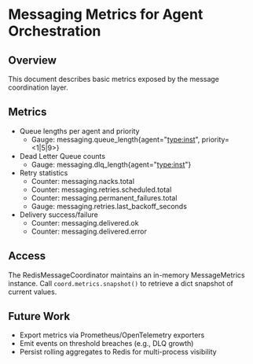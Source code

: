 # Messaging Metrics for Agent Orchestration

## Overview
This document describes basic metrics exposed by the message coordination layer.

## Metrics

- Queue lengths per agent and priority
  - Gauge: messaging.queue_length{agent="<type:inst>", priority=<1|5|9>}
- Dead Letter Queue counts
  - Gauge: messaging.dlq_length{agent="<type:inst>"}
- Retry statistics
  - Counter: messaging.nacks.total
  - Counter: messaging.retries.scheduled.total
  - Counter: messaging.permanent_failures.total
  - Gauge: messaging.retries.last_backoff_seconds
- Delivery success/failure
  - Counter: messaging.delivered.ok
  - Counter: messaging.delivered.error

## Access

The RedisMessageCoordinator maintains an in-memory MessageMetrics instance.
Call `coord.metrics.snapshot()` to retrieve a dict snapshot of current values.

## Future Work

- Export metrics via Prometheus/OpenTelemetry exporters
- Emit events on threshold breaches (e.g., DLQ growth)
- Persist rolling aggregates to Redis for multi-process visibility
